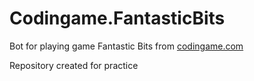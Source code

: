 # Codingame.FantasticBits
Bot for playing game Fantastic Bits from [codingame.com](https://www.codingame.com)

Repository created for practice